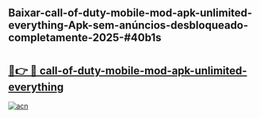 ## Baixar-call-of-duty-mobile-mod-apk-unlimited-everything-Apk-sem-anúncios-desbloqueado-completamente-2025-#40b1s

# <h2><a href="https://ainizakaria.my?title=call-of-duty-mobile-mod-apk-unlimited-everything&ref=20M">🔗👉 🔴 call-of-duty-mobile-mod-apk-unlimited-everything</a></h2>

[![acn](https://github.com/user-attachments/assets/0f9c940e-d8b0-45ae-aac7-cd30a18b3e1c)](https://ainizakaria.my?title=call-of-duty-mobile-mod-apk-unlimited-everything&ref=20M)

